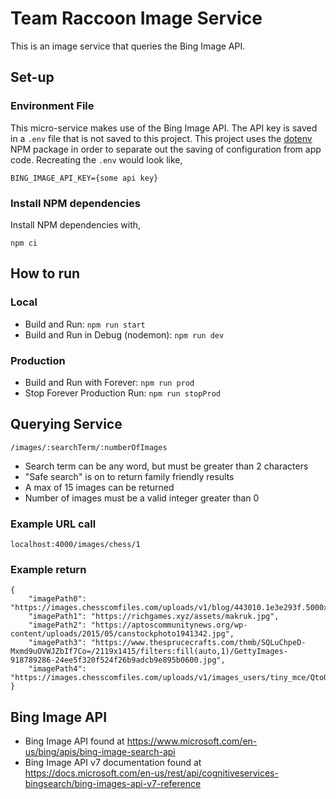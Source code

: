 # Team Raccoon Image Service
This is an image service that queries the Bing Image API.


## Set-up
### Environment File
This micro-service makes use of the Bing Image API.  The API key is saved in a
`.env` file that is not saved to this project.  This project uses the [dotenv](https://www.npmjs.com/package/dotenv) NPM package in order to separate out the saving of configuration from app code. Recreating the `.env` would look like,

```
BING_IMAGE_API_KEY={some api key}
```

### Install NPM dependencies
Install NPM dependencies with,
```
npm ci
```


## How to run
### Local
* Build and Run: `npm run start`
* Build and Run in Debug (nodemon): `npm run dev`

### Production
* Build and Run with Forever: `npm run prod`
* Stop Forever Production Run: `npm run stopProd`


## Querying Service
```
/images/:searchTerm/:numberOfImages
```
* Search term can be any word, but must be greater than 2 characters
* "Safe search" is on to return family friendly results
* A max of 15 images can be returned
* Number of images must be a valid integer greater than 0

### Example URL call
```
localhost:4000/images/chess/1
```

### Example return
```
{
    "imagePath0": "https://images.chesscomfiles.com/uploads/v1/blog/443010.1e3e293f.5000x5000o.2f38f3b00ff6.jpeg",
    "imagePath1": "https://richgames.xyz/assets/makruk.jpg",
    "imagePath2": "https://aptoscommunitynews.org/wp-content/uploads/2015/05/canstockphoto1941342.jpg",
    "imagePath3": "https://www.thesprucecrafts.com/thmb/SQLuChpeD-Mxmd9uOVWJZbIf7Co=/2119x1415/filters:fill(auto,1)/GettyImages-918789286-24ee5f320f524f26b9adcb9e895b0600.jpg",
    "imagePath4": "https://images.chesscomfiles.com/uploads/v1/images_users/tiny_mce/QtoQlevel3/phpmXCTtm.jpeg"
}
```


## Bing Image API
* Bing Image API found at https://www.microsoft.com/en-us/bing/apis/bing-image-search-api
* Bing Image API v7 documentation found at https://docs.microsoft.com/en-us/rest/api/cognitiveservices-bingsearch/bing-images-api-v7-reference
